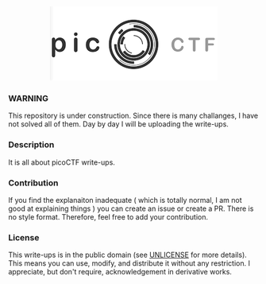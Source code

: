 <p align="center"><img src="cover.png" alt="Cover Image"></p>

### WARNING

This repository is under construction. Since there is many challanges, I have not solved all of them. Day by day I will be uploading the write-ups.

### Description

It is all about picoCTF write-ups. 

### Contribution

If you find the explanaiton inadequate ( which is totally normal, I am not good at explaining things ) you can create an issue or create a PR. There is no style format. Therefore, feel free to add your contribution.

### License

This write-ups is in the public domain (see [UNLICENSE](UNLICENSE) for more details). This means you can use, modify, and distribute it without any restriction. I appreciate, but don't require, acknowledgement in derivative works.
